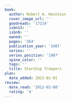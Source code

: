 ```yaml
---
book:
  author: Robert A. Heinlein
  cover_image_url: ''
  goodreads: '17214'
  isbn13: ''
  isbn9: ''
  owned: ''
  pages: '264'
  publication_year: '1987'
  series: ''
  series_position: '1987'
  spine_color: ''
  tags: ''
  title: Starship Troopers
plan:
  date_added: 2023-01-01
review:
  date_read: '2012-02-08'
  rating: '4'
---
```

